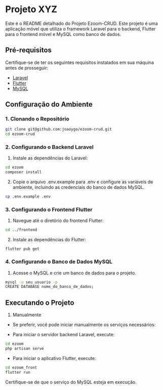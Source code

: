 # Projeto XYZ

Este é o README detalhado do Projeto Ezoom-CRUD. Este projeto é uma aplicação móvel que utiliza o framework Laravel para o backend, Flutter para o frontend móvel e MySQL como banco de dados.

## Pré-requisitos

Certifique-se de ter os seguintes requisitos instalados em sua máquina antes de prosseguir:

- [Laravel](https://laravel.com/docs/8.x/installation)
- [Flutter](https://flutter.dev/docs/get-started/install)
- [MySQL](https://dev.mysql.com/doc/mysql-installation-excerpt/8.0/en/)

## Configuração do Ambiente

### 1. Clonando o Repositório

```bash
git clone git@github.com:joaoygo/ezoom-crud.git
cd ezoom-crud
```

### 2. Configurando o Backend Laravel
1. Instale as dependências do Laravel:

```bash
cd ezoom
composer install
```

2. Copie o arquivo .env.example para .env e configure as variáveis de ambiente, incluindo as credenciais do banco de dados MySQL.

```bash
cp .env.example .env
```

### 3. Configurando o Frontend Flutter
1. Navegue até o diretório do frontend Flutter:
```bash
cd ../frontend
```
2. Instale as dependências do Flutter:
```
flutter pub get
```

### 4. Configurando o Banco de Dados MySQL
1. Acesse o MySQL e crie um banco de dados para o projeto.
```bash
mysql -u seu_usuario -p
CREATE DATABASE nome_do_banco_de_dados;
```

## Executando o Projeto
1. Manualmente
- Se preferir, você pode iniciar manualmente os serviços necessários:

- Para iniciar o servidor backend Laravel, execute:
```bash
cd ezoom
php artisan serve
```
- Para iniciar o aplicativo Flutter, execute:
```bash
cd ezoom_front
flutter run
```

Certifique-se de que o serviço do MySQL esteja em execução.
